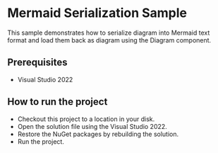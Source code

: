 # Mermaid Serialization Sample

This sample demonstrates how to serialize diagram into Mermaid text format and load them back as diagram using the Diagram component.
 
## Prerequisites

* Visual Studio 2022

## How to run the project

* Checkout this project to a location in your disk.
* Open the solution file using the Visual Studio 2022.
* Restore the NuGet packages by rebuilding the solution.
* Run the project.